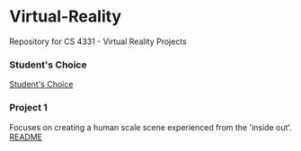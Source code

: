 # Virtual-Reality
Repository for CS 4331 - Virtual Reality Projects

### Student's Choice
[Student's Choice](https://mktaylor5.github.io/StudentsChoice/)

### Project 1
Focuses on creating a human scale scene experienced from the 'inside out'. <br />
[README](ProjectOne/README.md) 